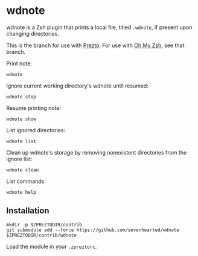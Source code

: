 # wdnote

wdnote is a Zsh plugin that prints a local file, titled `.wdnote`, if present upon changing directories.

This is the branch for use with [Prezto](https://github.com/sorin-ionescu/prezto). For use with [Oh My Zsh](https://github.com/ohmyzsh/ohmyzsh), see that branch.

Print note:
```
wdnote
```

Ignore current working directory's wdnote until resumed:
```
wdnote stop
```

Resume printing note:
```
wdnote show
```

List ignored directories:
```
wdnote list
```

Clean up wdnote's storage by removing nonexistent directories from the ignore list:
```
wdnote clean
```

List commands:
```
wdnote help
```

## Installation

```
mkdir -p $ZPREZTODIR/contrib
git submodule add --force https://github.com/sevenhearted/wdnote $ZPREZTODIR/contrib/wdnote
```

Load the module in your `.zpreztorc`.

